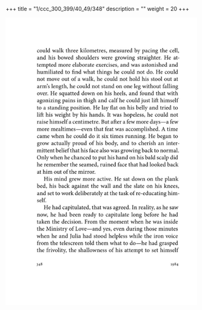 +++
title = "1/ccc_300_399/40_49/348"
description = ""
weight = 20
+++

<img class="center-fit-jpg" src="/jpg_/out_jpg_1984__348.jpg" ></img>

